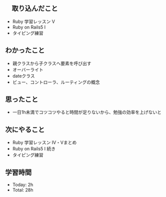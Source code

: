 ## 　取り込んだこと
- Ruby 学習レッスン V
- Ruby on Rails5 I 
- タイピング練習

## わかったこと
- 親クラスから子クラスへ要素を呼び出す
- オーバーライト
- dateクラス
- ビュー、コントローラ、ルーティングの概念

## 思ったこと
- 一日1h未満でコツコツやると時間が足りないから、勉強の効率を上げないと
    
## 次にやること
- Ruby 学習レッスン IV・Vまとめ
- Ruby on Rails5 I 続き
- タイピング練習

## 学習時間
- Today: 2h
- Total: 28h
